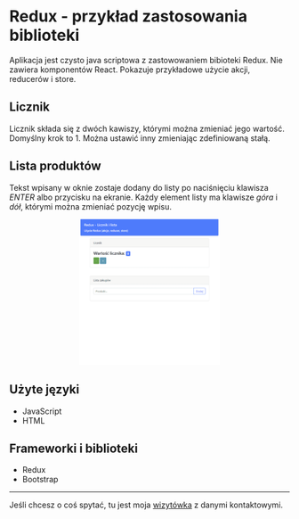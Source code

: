 # Redux - przykład zastosowania biblioteki

Aplikacja jest czysto java scriptowa z zastowowaniem bibioteki Redux. Nie zawiera komponentów React. Pokazuje przykładowe użycie akcji, reducerów i store.

## Licznik

Licznik składa się z dwóch kawiszy, którymi można zmieniać jego wartość. Domyślny krok to 1. Można ustawić inny zmieniając zdefiniowaną stałą.

## Lista produktów

Tekst wpisany w oknie zostaje dodany do listy po naciśnięciu klawisza *ENTER* albo przycisku na ekranie. Każdy element listy ma klawisze *góra* i *dół*, którymi można zmieniać pozycję wpisu. 

<p align="center" width="100%">
<img width="50%" src="./images/redux.gif">
<alt="Previev">
</p>

## Użyte języki

- JavaScript
- HTML

## Frameworki i biblioteki

- Redux
- Bootstrap

---
Jeśli chcesz o coś spytać, tu jest moja [wizytówka](https://www.adameczek.pl "My Homepage") z danymi kontaktowymi.
